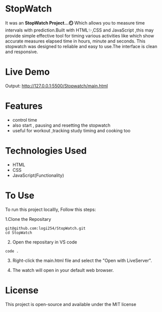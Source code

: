 # StopWatch
 It was an **StopWatch Project...⏲️** Which allows you to measure time intervals with prediction.Built with HTML✨,CSS and JavaScript ,this may provide simple effective tool for timing various activities like which show accurate measures elapsed time in hours, minute and seconds. This stopwatch was designed to reliable and easy to use.The interface is clean and responsive.

# Live Demo
Output:   http://127.0.0.1:5500/Stopwatch/main.html

# Features
- control time
- also start , pausing and resetting the stopwatch
- useful for workout ,tracking study timing and cooking too

# Technologies Used
- HTML
- CSS
- JavaScript(Functionality)

# To Use
To run this project locallly, Follow this steps:

1.Clone the Repositary
```
git@github.com:logi254/StopWatch.git
cd StopWatch
```
2. Open the repositary in VS code
```
code .
```
3. Right-click the main.html file and select the "Open with LiveServer".
   
4. The watch will open in your default web browser.

# License
This project is open-source and available under the MIT license
